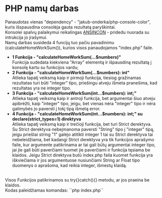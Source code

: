 # PHP namų darbas

Panaudotas vienas "dependency" - "jakub-onderka/php-console-color", kuris išspausdina consolėja gauta rezultatą paryškintai.<br />
Konsolei spalvų palaikymui reikalingas [ANSINCON](http://www.testautomation.info/Install_ANSICON_for_coloured_output) - pridedu nuorada su intrukcija jo įrašymui.
<br />
Namų darbas susideda 4 funcijų tuo pačiu pavadinimu (calculateHomeWorkSum()), kurios visos panaudojamos "index.php" faile.
* <b>1 Funkcija - "calculateHomeWorkSum(…$numbers)"</b> <br />
Funkcija sudedata kiekviena "Array" elementą ir išpausdiną rezultatą į konsolę kartu su funkcijos vardu;
* <b>2 Funkcija - "calculateHomeWorkSum(…$numbers): int"</b> <br />
Atlieka tapatį veiksmą kaip ir pirmoji funkcija, tiesiog gražinamas rezultatas turi būti "integer" tipo, priešingu atveju išmeta pranešima, kad rezultatas yra ne integer tipo.
* <b>3 Funkcija - "calculateHomeWorkSum(int…$numbers): int;"</b> <br />
Atlieka tapatį veiksmą kaip ir antroji funkcija, bet argumentai šiuo atveju apibrėžti, kaip "integer" tipo, jeigu, bet vienas nėra "integer" tipo ir nėra galimybės jo paversti į tokį tipą išmetą error.
* <b>4 Funkcija - "calculateHomeWorkSum(int…$numbers): int;" su declare(strict_types=1)
direktyva</b> <br />
Atlieka tapatį veiksmą kaip ir trečioji funkcija, bet turi Strict derektyva. Su Strict derektyva nebeįmanoma paversti "String" tipo į "integer" tipą, jeigu prieštai string "1" galėjo atitikti integer 1 tai su Strict derektyva tai nebeleidžiama, bet kadangi Strict derektyva yra tik funkcijos aprašymo faile, kur argumente patikrinama ar tai gali būtų argumentai integer tipo, jai jie gali būti paverčiami tuomet jie paverčiami ir funkcija tęsiama be klaidos. Jeigu Strict direktyva butū index.php faila kuomet funkcija yra iškviečiama ir jos argumentuose nusiunčiami String ar Float tipo duomenys o aprašoma, kad reikia integer, išmestų klaidą.
<br />
Visos Funkcijos patikrinamos su try{}catch(){} metodu, ar jos praeina be klaidos.<br />
Kodas paleidžiamas komandas: ``php index.php``

